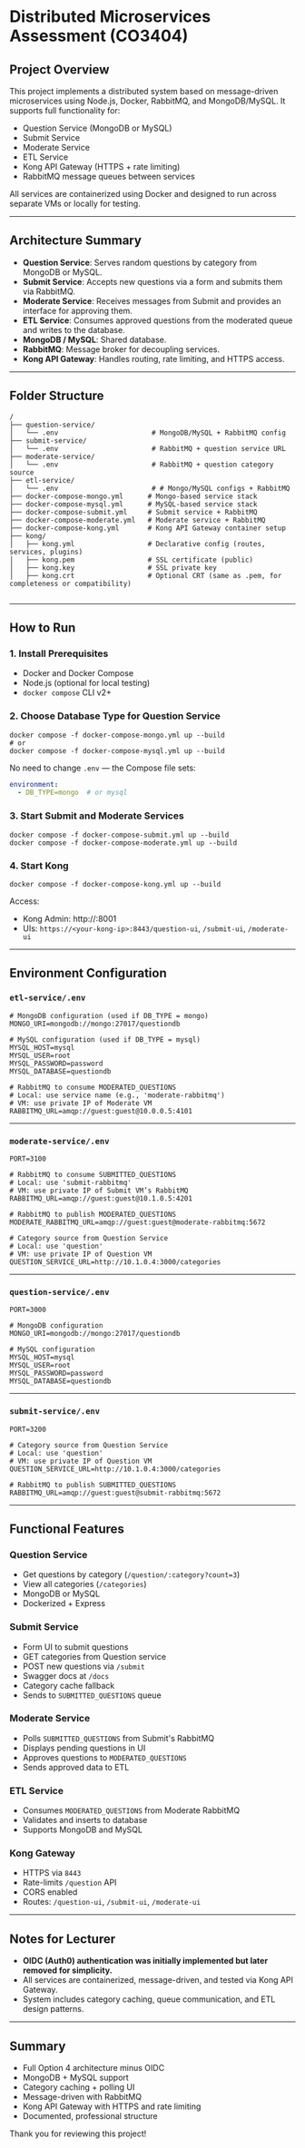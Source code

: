 # Distributed Microservices Assessment (CO3404)



## Project Overview

This project implements a distributed system based on message-driven microservices using Node.js, Docker, RabbitMQ, and MongoDB/MySQL. It supports full functionality for:

- Question Service (MongoDB or MySQL)
- Submit Service
- Moderate Service
- ETL Service
- Kong API Gateway (HTTPS + rate limiting)
- RabbitMQ message queues between services

All services are containerized using Docker and designed to run across separate VMs or locally for testing.

---


## Architecture Summary

- **Question Service**: Serves random questions by category from MongoDB or MySQL.
- **Submit Service**: Accepts new questions via a form and submits them via RabbitMQ.
- **Moderate Service**: Receives messages from Submit and provides an interface for approving them.
- **ETL Service**: Consumes approved questions from the moderated queue and writes to the database.
- **MongoDB / MySQL**: Shared database.
- **RabbitMQ**: Message broker for decoupling services.
- **Kong API Gateway**: Handles routing, rate limiting, and HTTPS access.

---


## Folder Structure

```
/
├── question-service/
│   └── .env                       # MongoDB/MySQL + RabbitMQ config
├── submit-service/
│   └── .env                       # RabbitMQ + question service URL
├── moderate-service/
│   └── .env                       # RabbitMQ + question category source
├── etl-service/
│   └── .env                       # # Mongo/MySQL configs + RabbitMQ 
├── docker-compose-mongo.yml      # Mongo-based service stack
├── docker-compose-mysql.yml      # MySQL-based service stack
├── docker-compose-submit.yml     # Submit service + RabbitMQ
├── docker-compose-moderate.yml   # Moderate service + RabbitMQ
├── docker-compose-kong.yml       # Kong API Gateway container setup
├── kong/
│   ├── kong.yml                  # Declarative config (routes, services, plugins)
│   ├── kong.pem                  # SSL certificate (public)
│   ├── kong.key                  # SSL private key
│   ├── kong.crt                  # Optional CRT (same as .pem, for completeness or compatibility)
      
```

---


## How to Run

### 1. Install Prerequisites
- Docker and Docker Compose
- Node.js (optional for local testing)
- `docker compose` CLI v2+

### 2. Choose Database Type for Question Service

```
docker compose -f docker-compose-mongo.yml up --build
# or
docker compose -f docker-compose-mysql.yml up --build
```

No need to change `.env` — the Compose file sets:
```yaml
environment:
  - DB_TYPE=mongo  # or mysql
```

### 3. Start Submit and Moderate Services

```
docker compose -f docker-compose-submit.yml up --build
docker compose -f docker-compose-moderate.yml up --build
```

### 4. Start Kong 

```
docker compose -f docker-compose-kong.yml up --build
```

Access:
- Kong Admin: http://<your-kong-ip>:8001
- UIs: `https://<your-kong-ip>:8443/question-ui`, `/submit-ui`, `/moderate-ui`

---


## Environment Configuration

### `etl-service/.env`

```env
# MongoDB configuration (used if DB_TYPE = mongo)
MONGO_URI=mongodb://mongo:27017/questiondb

# MySQL configuration (used if DB_TYPE = mysql)
MYSQL_HOST=mysql
MYSQL_USER=root
MYSQL_PASSWORD=password
MYSQL_DATABASE=questiondb

# RabbitMQ to consume MODERATED_QUESTIONS
# Local: use service name (e.g., 'moderate-rabbitmq')
# VM: use private IP of Moderate VM
RABBITMQ_URL=amqp://guest:guest@10.0.0.5:4101
```

---

### `moderate-service/.env`

```env
PORT=3100

# RabbitMQ to consume SUBMITTED_QUESTIONS
# Local: use 'submit-rabbitmq'
# VM: use private IP of Submit VM’s RabbitMQ
RABBITMQ_URL=amqp://guest:guest@10.1.0.5:4201

# RabbitMQ to publish MODERATED_QUESTIONS
MODERATE_RABBITMQ_URL=amqp://guest:guest@moderate-rabbitmq:5672

# Category source from Question Service
# Local: use 'question'
# VM: use private IP of Question VM
QUESTION_SERVICE_URL=http://10.1.0.4:3000/categories
```

---

### `question-service/.env`

```env
PORT=3000

# MongoDB configuration
MONGO_URI=mongodb://mongo:27017/questiondb

# MySQL configuration
MYSQL_HOST=mysql
MYSQL_USER=root
MYSQL_PASSWORD=password
MYSQL_DATABASE=questiondb
```

---

### `submit-service/.env`

```env
PORT=3200

# Category source from Question Service
# Local: use 'question'
# VM: use private IP of Question VM
QUESTION_SERVICE_URL=http://10.1.0.4:3000/categories

# RabbitMQ to publish SUBMITTED_QUESTIONS
RABBITMQ_URL=amqp://guest:guest@submit-rabbitmq:5672
```

---


## Functional Features

### Question Service
- Get questions by category (`/question/:category?count=3`)
- View all categories (`/categories`)
- MongoDB or MySQL
- Dockerized + Express

### Submit Service
- Form UI to submit questions
- GET categories from Question service
- POST new questions via `/submit`
- Swagger docs at `/docs`
- Category cache fallback
- Sends to `SUBMITTED_QUESTIONS` queue

### Moderate Service
- Polls `SUBMITTED_QUESTIONS` from Submit's RabbitMQ
- Displays pending questions in UI
- Approves questions to `MODERATED_QUESTIONS`
- Sends approved data to ETL

### ETL Service
- Consumes `MODERATED_QUESTIONS` from Moderate RabbitMQ
- Validates and inserts to database
- Supports MongoDB and MySQL

### Kong Gateway
- HTTPS via `8443`
- Rate-limits `/question` API
- CORS enabled
- Routes: `/question-ui`, `/submit-ui`, `/moderate-ui`

---


## Notes for Lecturer

- **OIDC (Auth0) authentication was initially implemented but later removed for simplicity.**
- All services are containerized, message-driven, and tested via Kong API Gateway.
- System includes category caching, queue communication, and ETL design patterns.

---


## Summary

- Full Option 4 architecture minus OIDC
- MongoDB + MySQL support
- Category caching + polling UI
- Message-driven with RabbitMQ
- Kong API Gateway with HTTPS and rate limiting
- Documented, professional structure



Thank you for reviewing this project!
